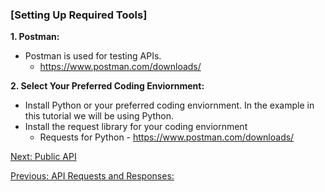 ### [Setting Up Required Tools]
**1. Postman:**
  - Postman is used for testing APIs.
    - https://www.postman.com/downloads/
  
**2. Select Your Preferred Coding Enviornment:**
  - Install Python or your preferred coding enviornment. In the example in this tutorial we will be using Python.
  - Install the request library for your coding enviornment
    - Requests for Python - https://www.postman.com/downloads/

[Next: Public API](04_Public_API.md)

[Previous: API Requests and Responses:](02_requests_responses.md)
